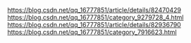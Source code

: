 
https://blog.csdn.net/qq_16777851/article/details/82470429
https://blog.csdn.net/qq_16777851/category_9279728_4.html
https://blog.csdn.net/qq_16777851/article/details/82936790
https://blog.csdn.net/qq_16777851/category_7916623.html